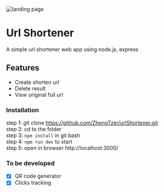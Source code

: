 ![landing page](../images/urlshortener.png)

# Url Shortener

A simple url shortener web app using node.js, express

## Features

- Create shorten url
- Delete result
- View original full url

### Installation

step 1: git clone https://github.com/ZhengTzer/urlShortener.git  
step 2: cd to the folder  
step 3: `npm install` in git bash  
step 4: `npm run dev` to start  
step 5: open in browser http://localhost:3000/

### To be developed

- [x] QR code generator
- [x] Clicks tracking
